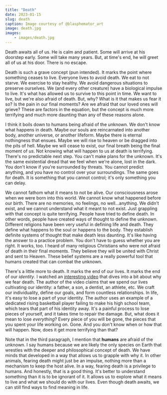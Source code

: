 ```yaml
---
title: "Death"
date: 2023-01-15
slug: death
caption: Image courtesy of @blasphemator_art
image: death.jpg
images: 
    - images/death.jpg
---
```


Death awaits all of us. He is calm and patient. Some will arrive at his doorstep early. Some will take many years. But, at time's end, he will greet all of us at his door. There is no escape. 

Death is such a grave concept (pun intended). It marks the point where something ceases to live. Everyone lives to avoid death. We eat to not starve. We exercise to stay healthy. We avoid dangerous situations to preserve ourselves. We (and every other creature) have a biological impulse to live. It's what has allowed us to survive to this point in time. We want to live, but we're also afraid of death. But, why? What is it that makes us fear it so? Is the pain in our final moments? Are we afraid that our loved ones will grieve? These are factors in the equation, but the concept is much more terrifying and much more daunting than any of these reasons alone.

I think it boils down to humans being afraid of the unknown. We don't know what happens in death. Maybe our souls are reincarnated into another body, another universe, or another lifeform. Maybe there is eternal nothingness that ensues. Maybe we will rise to heaven or be dragged into the pits of hell. Maybe we will cease to exist, our final breath being the final moment of *us*. Not knowing what will happen to us at death is terrifying. There's no predictable next step. You can't make plans for the unknown. It's the same existential dread that we feel when we're alone, lost in the dark. You don't know if you're surrounded by threats. You cannot predict anything, and you have no control over your surroundings. The same goes for death. It is something that you cannot control; it's only something you can delay.

We cannot fathom what it means to not be alive. Our consciousness arose when we were born into this world. We cannot know what happened before our birth. There are no memories, no feelings, no well...anything. We didn't exist, and we cannot understand what it meant to not exist. Just grappling with that concept is quite terrifying. People have tried to define death. In other words, people have created ways of thought to define the unknown. Different religions have been very useful in defining life and death. They define what happens to the soul or happens to the body. They establish definite systems of thought that make death less daunting. It's like having the answer to a practice problem. You don't have to guess whether you are right. It works, too. I heard of many religious Christians who were not afraid of death in their final moments. They believe they will be united with Christ and sent to Heaven. These belief systems are a really powerful tool that humans created that can combat the unknown. 

There's a little more to death. It marks the end of our lives. It marks the end of our *identity*. I watched an [interesting video](https://www.youtube.com/watch?v=Gr4hSWmTbNI) that dives into a bit about why we fear death. The author of the video claims that we spend our lives cultivating our identity: a father, a son, a dentist, an athlete, etc. We craft our individuality, define our goals, and form countless relationships. In life, it's easy to lose a part of your identity. The author uses an example of a dedicated rising basketball player failing to make his high school team, which tears that part of his identity away. It's a painful process to lose pieces of yourself, and it takes time to repair the damage. But, what does it mean to lose *everything*? Every piece of you will be gone, the pieces that you spent your life working on. Gone. And you don't know when or how that will happen. Now, does it get more terrifying than that? 

Note that in the third paragraph, I mention that **humans** are afraid of the unknown. I say humans because we are likely the only species on Earth that wrestles with the deeper and philosophical concept of death. We have minds that developed in a way that allows us to grapple with why it. In other animals, fearing death might just be an impulse, nothing more than a mechanism to keep the host alive. In a way, fearing death is a privilege to humans. And honestly, that is a good thing. It's better to understand something than it is to be ignorant of it. It allows us to explore what it means to live and what we should do with our lives. Even though death awaits, we can still find ways to find meaning in life. 